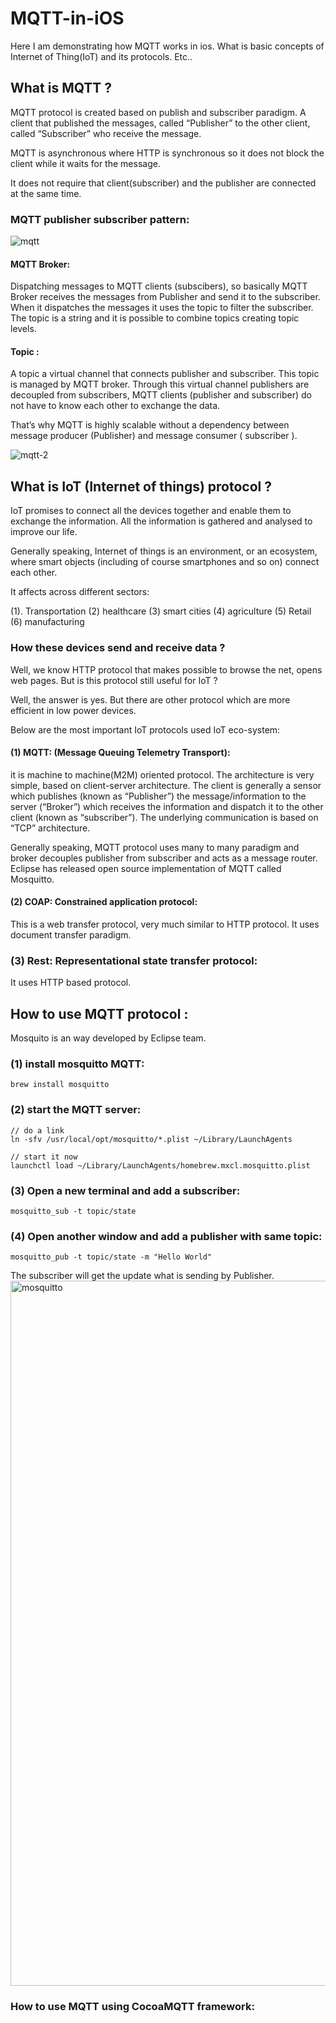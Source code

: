 # MQTT-in-iOS

Here I am demonstrating how MQTT works in ios. What is basic concepts of Internet of Thing(IoT) and its protocols. Etc.. 

## What is MQTT ? 

MQTT protocol is created based on publish and subscriber paradigm. A client that published the messages, called “Publisher” to 
the other client, called “Subscriber” who receive the message. 

MQTT is asynchronous where HTTP is synchronous so it does not block the client while it waits for the message. 

It does not require that client(subscriber) and  the publisher are connected at  the same time.

### MQTT publisher subscriber pattern: 

![mqtt](https://user-images.githubusercontent.com/10649284/36824970-05402fc2-1d2b-11e8-8d0e-e053be684342.png)

#### MQTT Broker:

Dispatching messages to MQTT clients (subscibers), so basically MQTT Broker receives the messages from Publisher and send it to
the subscriber.  When it dispatches the messages it uses the topic to filter the subscriber. The topic is a string and it is possible 
to combine topics creating topic levels.

#### Topic : 

A topic a virtual channel that connects publisher and subscriber. This topic is managed by MQTT broker. Through this virtual channel 
publishers are decoupled from subscribers, MQTT clients (publisher and subscriber) do not have to know each other to exchange the data. 

That’s why MQTT is highly scalable without a dependency between message producer (Publisher) and message consumer ( subscriber ).

![mqtt-2](https://user-images.githubusercontent.com/10649284/36825044-6e5c77fe-1d2b-11e8-8eca-59989b205f68.png)

## What is IoT (Internet of things) protocol ?

IoT promises to connect all the devices together and enable them to exchange the information. All the information is gathered and analysed to improve our life.

Generally speaking, Internet of things is an environment, or an ecosystem, where smart objects (including of course smartphones and so on) connect each other.
 

It affects across different sectors: 

(1). Transportation 
(2) healthcare 
(3) smart cities 
(4) agriculture 
(5) Retail 
(6) manufacturing  

### How these devices send and receive data ?

Well, we know HTTP protocol that makes possible to browse the net, opens web pages. But is this protocol still useful for IoT ?

Well, the answer is yes. But there are other protocol which are more efficient in low power devices. 

Below are the most important IoT protocols used IoT eco-system: 

#### (1) MQTT: (Message Queuing Telemetry Transport): 

it is machine to machine(M2M) oriented protocol. The architecture is very simple, based on client-server architecture. The client is generally a sensor which publishes (known as “Publisher”) the message/information to the server (“Broker”) which receives the information and dispatch it to the other client (known as “subscriber”). The underlying communication is based on “TCP” architecture.  

Generally speaking,  MQTT  protocol uses many to many paradigm and broker decouples publisher from subscriber and acts as a message router.  Eclipse has released open source implementation of MQTT called Mosquitto.

#### (2) COAP:  Constrained application protocol: 
This is a web transfer protocol, very much similar to HTTP protocol. It uses document transfer paradigm. 

### (3) Rest:  Representational state transfer protocol:  
It uses HTTP based protocol.


## How to use MQTT protocol :

Mosquito is an way developed by Eclipse team. 

### (1) install mosquitto MQTT:  

    brew install mosquitto

### (2) start the MQTT server: 

    // do a link 
    ln -sfv /usr/local/opt/mosquitto/*.plist ~/Library/LaunchAgents

    // start it now
    launchctl load ~/Library/LaunchAgents/homebrew.mxcl.mosquitto.plist

### (3) Open a new terminal and add a subscriber:

    mosquitto_sub -t topic/state

### (4) Open another window and add a publisher with same topic:

    mosquitto_pub -t topic/state -m "Hello World" 

The subscriber will get the update what is sending by Publisher.
<img width="1128" alt="mosquitto" src="https://user-images.githubusercontent.com/10649284/36942467-6ec85fa4-1f98-11e8-9a71-249fa75f1d44.png">


### How to use MQTT using CocoaMQTT framework: 


